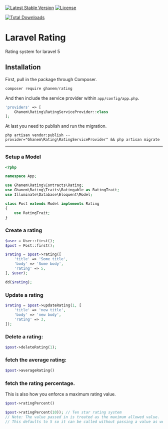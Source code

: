 [![Latest Stable Version](https://poser.pugx.org/ghanem/rating/v/stable.svg)](https://packagist.org/packages/ghanem/rating) [![License](https://poser.pugx.org/ghanem/rating/license.svg)](https://packagist.org/packages/ghanem/rating)

[![Total Downloads](https://poser.pugx.org/ghanem/rating/downloads.svg)](https://packagist.org/packages/ghanem/rating)

# Laravel Rating
Rating system for laravel 5

## Installation

First, pull in the package through Composer.

```js
composer require ghanem/rating
```

And then include the service provider within `app/config/app.php`.

```php
'providers' => [
    Ghanem\Rating\RatingServiceProvider::class
];
```

At last you need to publish and run the migration.
```
php artisan vendor:publish --provider="Ghanem\Rating\RatingServiceProvider" && php artisan migrate
```

-----

### Setup a Model
```php
<?php

namespace App;

use Ghanem\Rating\Contracts\Rating;
use Ghanem\Rating\Traits\Ratingable as RatingTrait;
use Illuminate\Database\Eloquent\Model;

class Post extends Model implements Rating
{
    use RatingTrait;
}
```

### Create a rating
```php
$user = User::first();
$post = Post::first();

$rating = $post->rating([
    'title' => 'Some title',
    'body' => 'Some body',
    'rating' => 5,
], $user);

dd($rating);
```

### Update a rating
```php
$rating = $post->updateRating(1, [
    'title' => 'new title',
    'body' => 'new body',
    'rating' => 3,
]);
```

### Delete a rating:
```php
$post->deleteRating(1);
```

### fetch the average rating:
````php
$post->averageRating()
````

### fetch the rating percentage. 
This is also how you enforce a maximum rating value.
````php
$post->ratingPercent()

$post->ratingPercent(10)); // Ten star rating system
// Note: The value passed in is treated as the maximum allowed value.
// This defaults to 5 so it can be called without passing a value as well.
````

